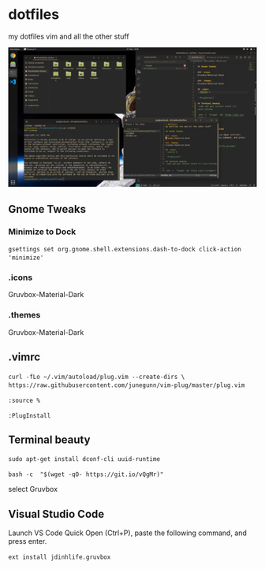 # dotfiles
my dotfiles vim and all the other stuff

![screenshot with vim, visualstudio code, filebrowser and terminal](readme.png)

## Gnome Tweaks

### Minimize to Dock
`gsettings set org.gnome.shell.extensions.dash-to-dock click-action 'minimize'`

### .icons
Gruvbox-Material-Dark

### .themes
Gruvbox-Material-Dark

## .vimrc
`curl -fLo ~/.vim/autoload/plug.vim --create-dirs \
    https://raw.githubusercontent.com/junegunn/vim-plug/master/plug.vim`

`:source %`

`:PlugInstall`

## Terminal beauty
`sudo apt-get install dconf-cli uuid-runtime`

`bash -c  "$(wget -qO- https://git.io/vQgMr)"`

select Gruvbox

## Visual Studio Code

Launch VS Code Quick Open (Ctrl+P), paste the following command, and press enter.

`ext install jdinhlife.gruvbox`
